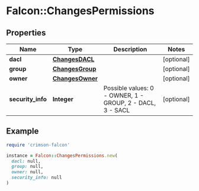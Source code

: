 # Falcon::ChangesPermissions

## Properties

| Name | Type | Description | Notes |
| ---- | ---- | ----------- | ----- |
| **dacl** | [**ChangesDACL**](ChangesDACL.md) |  | [optional] |
| **group** | [**ChangesGroup**](ChangesGroup.md) |  | [optional] |
| **owner** | [**ChangesOwner**](ChangesOwner.md) |  | [optional] |
| **security_info** | **Integer** | Possible values: 0 - OWNER, 1 - GROUP, 2 - DACL, 3 - SACL | [optional] |

## Example

```ruby
require 'crimson-falcon'

instance = Falcon::ChangesPermissions.new(
  dacl: null,
  group: null,
  owner: null,
  security_info: null
)
```

